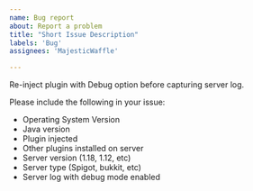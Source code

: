 ```yaml
---
name: Bug report
about: Report a problem
title: "Short Issue Description"
labels: 'Bug'
assignees: 'MajesticWaffle'

---
```

Re-inject plugin with Debug option before capturing server log.

Please include the following in your issue:
* Operating System Version
* Java version
* Plugin injected
* Other plugins installed on server
* Server version (1.18, 1.12, etc)
* Server type (Spigot, bukkit, etc)
* Server log with debug mode enabled
